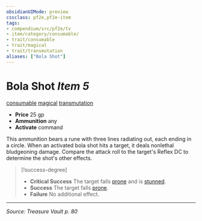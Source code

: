 ```yaml
---
obsidianUIMode: preview
cssclass: pf2e,pf2e-item
tags:
- compendium/src/pf2e/tv
- item/category/consumable/
- trait/consumable
- trait/magical
- trait/transmutation
aliases: ["Bola Shot"]
---
```

# Bola Shot *Item 5*  
[consumable](consumable.md "Consumable Item Trait")  [magical](magical.md "Magical Item Trait")  [transmutation](transmutation.md "Transmutation School Trait")  

- **Price** 25 gp
- **Ammunition** any
- **Activate** command

This ammunition bears a rune with three lines radiating out, each ending in a circle. When an activated bola shot hits a target, it deals nonlethal bludgeoning damage. Compare the attack roll to the target's Reflex DC to determine the shot's other effects.

> [!success-degree] 
> - **Critical Success** The target falls [prone](conditions.md#Prone) and is [stunned](conditions.md#Stunned).
> - **Success** The target falls [prone](conditions.md#Prone).
> - **Failure** No additional effect.


---
*Source: Treasure Vault p. 80*